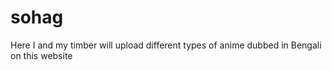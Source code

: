 # sohag
Here I and my timber will upload different types of anime dubbed in Bengali on this website
